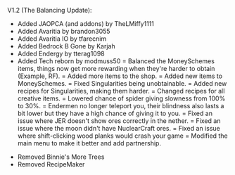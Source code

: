 V1.2 (The Balancing Update):
+ Added JAOPCA (and addons) by TheLMiffy1111
+ Added Avaritia by brandon3055
+ Added Avaritia IO by tfarecnim
+ Added Bedrock B Gone by Karjah
+ Added Endergy by tterag1098
+ Added Tech reborn by modmuss50
= Balanced the MoneySchemes items, things now get more rewarding when they're harder to obtain (Example, RF).
= Added more items to the shop.
= Added new items to MoneySchemes.
= Fixed Singularities being unobtainable.
= Added new recipes for Singularities, making them harder.
= Changed recipes for all creative items.
= Lowered chance of spider giving slowness from 100% to 30%.
= Endermen no longer teleport you, their blindness also lasts a bit lower but they have a high chance of giving it to you.
= Fixed an issue where JER doesn't show ores correctly in the nether.
= Fixed an issue where the moon didn't have NuclearCraft ores.
= Fixed an issue where shift-clicking wood planks would crash your game
= Modified the main menu to make it better and add partnership.
- Removed Binnie's More Trees
- Removed RecipeMaker
